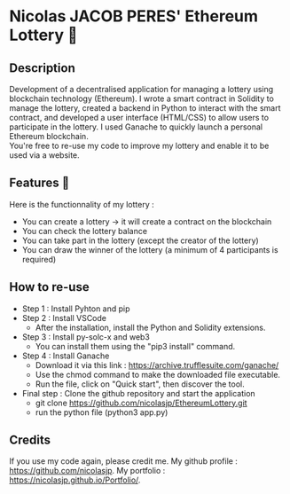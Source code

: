 # Nicolas JACOB PERES' Ethereum Lottery 🎰

## Description 
Development of a decentralised application for managing a lottery using blockchain technology (Ethereum). I wrote a smart contract in Solidity to manage the lottery, created a backend in Python to interact with the smart contract, and developed a user interface (HTML/CSS) to allow users to participate in the lottery. I used Ganache to quickly launch a personal Ethereum blockchain.\
You're free to re-use my code to improve my lottery and enable it to be used via a website.

## Features 👀
Here is the functionnality of my lottery :
- You can create a lottery → it will create a contract on the blockchain
- You can check the lottery balance
- You can take part in the lottery (except the creator of the lottery)
- You can draw the winner of the lottery (a minimum of 4 participants is required)

## How to re-use
- Step 1 : Install Pyhton and pip 
- Step 2 : Install VSCode
    - After the installation, install the Python and Solidity extensions.
- Step 3 : Install py-solc-x and web3
    - You can install them using the "pip3 install" command.
- Step 4 : Install Ganache 
    - Download it via this link : https://archive.trufflesuite.com/ganache/ 
    - Use the chmod command to make the downloaded file executable.
    - Run the file, click on "Quick start", then discover the tool.
- Final step : Clone the github repository and start the application
    - git clone https://github.com/nicolasjp/EthereumLottery.git
    - run the python file (python3 app.py)

## Credits
If you use my code again, please credit me.
My github profile : https://github.com/nicolasjp.
My portfolio : https://nicolasjp.github.io/Portfolio/.